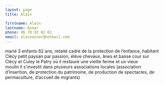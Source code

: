 ```yaml
---
layout: page
title: Alain

firstname: Alain
lastname: Aznar
phone: 06 78 92 82 63
email: alainaznar@hotmail.com
---
```


   marié 3 enfants
   62 ans, retaité
   cadre de la protection de l’enfance, habitant Clécy 
   petit paysan par passion, élève chevaux, ânes et basse cour sur Clécy et Culey le Patry où il restaure une vieille ferme et un vieux  
   moulin
   Il s'investit dans plusieurs associations locales
   (association d’insertion, de protection du patrimoine, de production de spectacles, de 
   permaculture, d’accueil de migrants)
